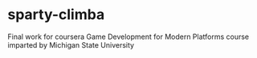 # sparty-climba
Final work for coursera Game Development for Modern Platforms course imparted by Michigan State University
